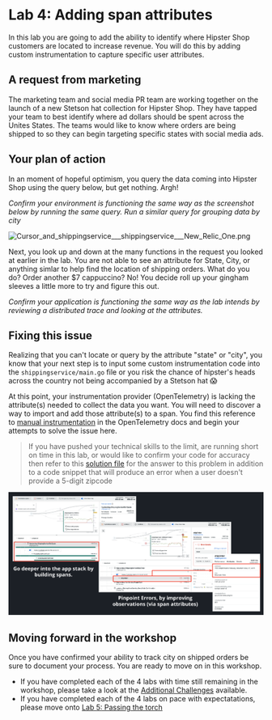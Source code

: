 # Lab 4: Adding span attributes

In this lab you are going to add the ability to identify where Hipster Shop customers are located to increase revenue. You will do this by adding custom instrumentation to capture specific user attributes.

## A request from marketing
The marketing team and social media PR team are working together on the launch of a new Stetson hat collection for Hipster Shop. They have tapped your team to best identify where ad dollars should be spent across the Unites States. The teams would like to know where orders are being shipped to so they can begin targeting specific states with social media ads. 

## Your plan of action
In an moment of hopeful optimism, you query the data coming into Hipster Shop using the query below, but get nothing. Argh!   

*Confirm your environment is functioning the same way as the screenshot below by running the same query. Run a similar query for grouping data by city*

![Cursor_and_shippingservice___shippingservice___New_Relic_One.png](images/Cursor_and_shippingservice___shippingservice___New_Relic_One.png)

Next, you look up and down at the many functions in the request you looked at earlier in the lab. You are not able to see an attribute for State, City, or anything simlar to help find the location of shipping orders. What do you do? Order another $7 cappuccino? No! You decide roll up your gingham sleeves a little more to try and figure this out.   

*Confirm your application is functioning the same way as the lab intends by reviewing a distributed trace and looking at the attributes.*

## Fixing this issue
Realizing that you can't locate or query by the attribute "state" or "city", you know that your next step is to input some custom instrumentation code into the `shippingservice/main.go` file or you risk the chance of hipster's heads across the country not being accompanied by a Stetson hat :scream: 


At this point, your instrumentation provider (OpenTelemetry) is lacking the attribute(s) needed to collect the data you want. You will need to discover a way to import and add those attribute(s) to a span. You find this reference to [manual instrumentation](https://opentelemetry.io/docs/instrumentation/go/manual/) in the OpenTelemetry docs and begin your attempts to solve the issue here. 

> If you have pushed your technical skills to the limit, are running short on time in this lab, or would like to confirm your code for accuracy then refer to this [solution file](/reference/shippingservice-AFTER.go) for the answer to this problem in addition to a code snippet that will produce an error when a user doesn't provide a 5-digit zipcode

![lab4-result.png](images/lab4-result.png)

## Moving forward in the workshop
Once you have confirmed your ability to track city on shipped orders be sure to document your process. You are ready to move on in this workshop.  
* If you have completed each of the 4 labs with time still remaining in the workshop, please take a look at the [Additional Challenges](Additional-Challenges.md) available.  
* If you have completed each of the 4 labs on pace with expectatations, please move onto [Lab 5: Passing the torch](lab_5-passing-the-torch.md)